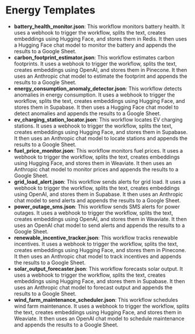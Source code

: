 # Energy Templates

- **battery_health_monitor.json**: This workflow monitors battery health. It uses a webhook to trigger the workflow, splits the text, creates embeddings using Hugging Face, and stores them in Redis. It then uses a Hugging Face chat model to monitor the battery and appends the results to a Google Sheet.
- **carbon_footprint_estimator.json**: This workflow estimates carbon footprints. It uses a webhook to trigger the workflow, splits the text, creates embeddings using OpenAI, and stores them in Pinecone. It then uses an Anthropic chat model to estimate the footprint and appends the results to a Google Sheet.
- **energy_consumption_anomaly_detector.json**: This workflow detects anomalies in energy consumption. It uses a webhook to trigger the workflow, splits the text, creates embeddings using Hugging Face, and stores them in Supabase. It then uses a Hugging Face chat model to detect anomalies and appends the results to a Google Sheet.
- **ev_charging_station_locator.json**: This workflow locates EV charging stations. It uses a webhook to trigger the workflow, splits the text, creates embeddings using Hugging Face, and stores them in Supabase. It then uses an Anthropic chat model to locate stations and appends the results to a Google Sheet.
- **fuel_price_monitor.json**: This workflow monitors fuel prices. It uses a webhook to trigger the workflow, splits the text, creates embeddings using Hugging Face, and stores them in Weaviate. It then uses an Anthropic chat model to monitor prices and appends the results to a Google Sheet.
- **grid_load_alert.json**: This workflow sends alerts for grid load. It uses a webhook to trigger the workflow, splits the text, creates embeddings using OpenAI, and stores them in Supabase. It then uses an Anthropic chat model to send alerts and appends the results to a Google Sheet.
- **power_outage_sms.json**: This workflow sends SMS alerts for power outages. It uses a webhook to trigger the workflow, splits the text, creates embeddings using OpenAI, and stores them in Weaviate. It then uses an OpenAI chat model to send alerts and appends the results to a Google Sheet.
- **renewable_incentive_tracker.json**: This workflow tracks renewable incentives. It uses a webhook to trigger the workflow, splits the text, creates embeddings using Hugging Face, and stores them in Pinecone. It then uses an Anthropic chat model to track incentives and appends the results to a Google Sheet.
- **solar_output_forecaster.json**: This workflow forecasts solar output. It uses a webhook to trigger the workflow, splits the text, creates embeddings using Hugging Face, and stores them in Supabase. It then uses an Anthropic chat model to forecast output and appends the results to a Google Sheet.
- **wind_farm_maintenance_scheduler.json**: This workflow schedules wind farm maintenance. It uses a webhook to trigger the workflow, splits the text, creates embeddings using Hugging Face, and stores them in Weaviate. It then uses an OpenAI chat model to schedule maintenance and appends the results to a Google Sheet.
